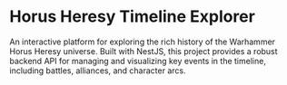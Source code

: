 # Horus Heresy Timeline Explorer

An interactive platform for exploring the rich history of the Warhammer Horus Heresy universe. Built with NestJS, this project provides a robust backend API for managing and visualizing key events in the timeline, including battles, alliances, and character arcs.
